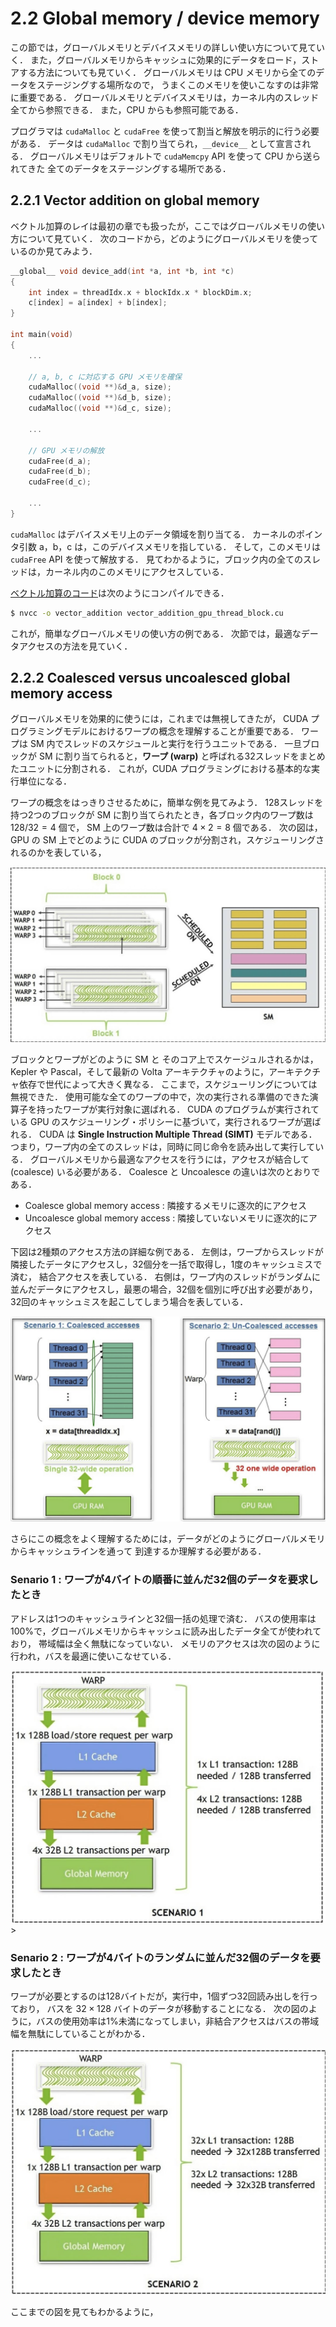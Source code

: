 # 2.2 Global memory / device memory
この節では，グローバルメモリとデバイスメモリの詳しい使い方について見ていく．
また，グローバルメモリからキャッシュに効果的にデータをロード，ストアする方法についても見ていく．
グローバルメモリは CPU メモリから全てのデータをステージングする場所なので，
うまくこのメモリを使いこなすのは非常に重要である．
グローバルメモリとデバイスメモリは，カーネル内のスレッド全てから参照できる．
また，CPU からも参照可能である．

プログラマは ```cudaMalloc``` と ```cudaFree``` を使って割当と解放を明示的に行う必要がある．
データは ```cudaMalloc``` で割り当てられ，```__device__``` として宣言される．
グローバルメモリはデフォルトで ```cudaMemcpy``` API を使って CPU から送られてきた
全てのデータをステージングする場所である．


## 2.2.1 Vector addition on global memory
ベクトル加算のレイは最初の章でも扱ったが，ここではグローバルメモリの使い方について見ていく．
次のコードから，どのようにグローバルメモリを使っているのか見てみよう．

```c
__global__ void device_add(int *a, int *b, int *c)
{
    int index = threadIdx.x + blockIdx.x * blockDim.x;
    c[index] = a[index] + b[index];
}

int main(void)
{
    ...

    // a, b, c に対応する GPU メモリを確保
    cudaMalloc((void **)&d_a, size);
    cudaMalloc((void **)&d_b, size);
    cudaMalloc((void **)&d_c, size);

    ...

    // GPU メモリの解放
    cudaFree(d_a);
    cudaFree(d_b);
    cudaFree(d_c);

    ...
}
```

```cudaMalloc``` はデバイスメモリ上のデータ領域を割り当てる．
カーネルのポインタ引数 a，b，c は，このデバイスメモリを指している．
そして，このメモリは ```cudaFree``` API を使って解放する．
見てわかるように，ブロック内の全てのスレッドは，カーネル内のこのメモリにアクセスしている．

[ベクトル加算のコード](./code/02_vector_addition/vector_addition_gpu_thread_block.cu)は次のようにコンパイルできる．

```bash
$ nvcc -o vector_addition vector_addition_gpu_thread_block.cu
```

これが，簡単なグローバルメモリの使い方の例である．
次節では，最適なデータアクセスの方法を見ていく．


## 2.2.2 Coalesced versus uncoalesced global memory access
グローバルメモリを効果的に使うには，これまでは無視してきたが，
CUDA プログラミングモデルにおけるワープの概念を理解することが重要である．
ワープは SM 内でスレッドのスケジュールと実行を行うユニットである．
一旦ブロックが SM に割り当てられると，**ワープ (warp)** と呼ばれる32スレッドをまとめたユニットに分割される．
これが，CUDA プログラミングにおける基本的な実行単位になる．

ワープの概念をはっきりさせるために，簡単な例を見てみよう．
128スレッドを持つ2つのブロックが SM に割り当てられたとき，各ブロック内のワープ数は $128 / 32 = 4$ 個で，
SM 上のワープ数は合計で $4 \times 2 = 8$ 個である．
次の図は，GPU の SM 上でどのように CUDA のブロックが分割され，スケジューリングされるのかを表している，

<img src="image/IMG_0425.jpg">

ブロックとワープがどのように SM と そのコア上でスケージュルされるかは，Kepler や Pascal，そして最新の Volta 
アーキテクチャのように，アーキテクチャ依存で世代によって大きく異なる．
ここまで，スケジューリングについては無視できた．
使用可能な全てのワープの中で，次の実行される準備のできた演算子を持ったワープが実行対象に選ばれる．
CUDA のプログラムが実行されている GPU のスケジューリング・ポリシーに基づいて，実行されるワープが選ばれる．
CUDA は **Single Instruction Multiple Thread (SIMT)** モデルである．
つまり，ワープ内の全てのスレッドは，同時に同じ命令を読み出して実行している．
グローバルメモリから最適なアクセスを行うには，アクセスが結合して (coalesce) いる必要がある．
Coalesce と Uncoalesce の違いは次のとおりである．

- Coalesce global memory access : 隣接するメモリに逐次的にアクセス
- Uncoalesce global memory access : 隣接していないメモリに逐次的にアクセス

下図は2種類のアクセス方法の詳細な例である．
左側は，ワープからスレッドが隣接したデータにアクセスし，32個分を一括で取得し，1度のキャッシュミスで済む，
結合アクセスを表している．
右側は，ワープ内のスレッドがランダムに並んだデータにアクセスし，最悪の場合，32個を個別に呼び出す必要があり，
32回のキャッシュミスを起こしてしまう場合を表している．

<img src="image/IMG_0426.jpg">

さらにこの概念をよく理解するためには，データがどのようにグローバルメモリからキャッシュラインを通って
到達するか理解する必要がある．

### Senario 1 : ワープが4バイトの順番に並んだ32個のデータを要求したとき
アドレスは1つのキャッシュラインと32個一括の処理で済む．
バスの使用率は100%で，グローバルメモリからキャッシュに読み出したデータ全てが使われており，
帯域幅は全く無駄になっていない．
メモリのアクセスは次の図のように行われ，バスを最適に使いこなせている．

<img src="image/IMG_0427.jpg">>

### Senario 2 : ワープが4バイトのランダムに並んだ32個のデータを要求したとき
ワープが必要とするのは128バイトだが，実行中，1個ずつ32回読み出しを行っており，
バスを $32 \times 128$ バイトのデータが移動することになる．
次の図のように，バスの使用効率は1%未満になってしまい，非結合アクセスはバスの帯域幅を無駄にしていることがわかる．

<img src="image/IMG_0428.jpg">

ここまでの図を見てもわかるように，